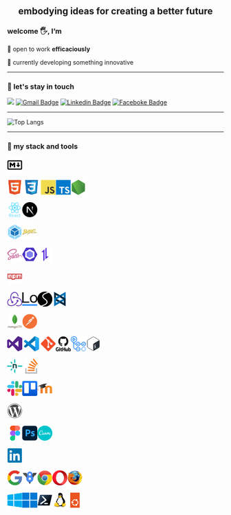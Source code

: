 ## <p align=center> embodying ideas for creating a better future</p>

### welcome 🖐️, I’m
🤝 open to work **efficaciously**

🌿 currently developing something innovative

---
### 💬 let's stay in touch
<a href="https://t.me/maksymkushnirov" target="_blank"><img src="https://img.shields.io/badge/@maksymkushnirov-0072b1?style=flat&logo=telegram&logoColor=blue"/></a>
[![Gmail Badge](https://img.shields.io/badge/-maksymkushnirov@gmail.com-D14836?style=flat&logo=gmail&logoColor=white)](mailto:maksymkushnirov@gmail.com)
[![Linkedin Badge](https://img.shields.io/badge/-maksymkushnirov-0072b1?style=flat&logo=Linkedin&logoColor=white&link=https://www.linkedin.com/in/maksymkushnirov/)](https://www.linkedin.com/in/maksymkushnirov/)
[![Faceboke Badge](https://img.shields.io/badge/-maksymkushnirov-0072b1?style=flat&logo=Facebook&logoColor=white&link=https://www.facebook.com/maksymkushnirov/)](https://www.facebook.com/maksymkushnirov/)

---
![Top Langs](https://github-readme-stats.vercel.app/api/top-langs/?username=maksymkushnirov&show_icons=true&theme=gruvbox)
<!-- ![GitHub stats](https://github-readme-stats.vercel.app/api?username=maksymkushnirov&show_icons=true&theme=gruvbox)-->

---
### 🧱 my stack and tools
<img src="https://github.com/devicons/devicon/blob/master/icons/markdown/markdown-original.svg" title="Markdown" alt="Markdown" width="35" height="35"/>

<img src="https://github.com/devicons/devicon/blob/master/icons/html5/html5-original.svg" title="HTML5" alt="HTML5" width="35" height="35"/> <img src="https://github.com/devicons/devicon/blob/master/icons/css3/css3-original.svg" title="CSS3" alt="CSS3" width="35" height="35"/>
<img src="https://github.com/devicons/devicon/blob/master/icons/javascript/javascript-original.svg" title="JavaScript" alt="JavaScript" width="35" height="35"/><img src="https://github.com/devicons/devicon/blob/master/icons/typescript/typescript-original.svg" title="TypeScript" alt="TypeScript" width="35" height="35"/><img src="https://github.com/devicons/devicon/blob/master/icons/nodejs/nodejs-original.svg" title="NodeJS" alt="NodeJS" width="35" height="35"/>

<img src="https://github.com/devicons/devicon/blob/master/icons/react/react-original-wordmark.svg" title="React" alt="React" width="35" height="35"/><img src="https://github.com/devicons/devicon/blob/master/icons/nextjs/nextjs-original.svg" title="Next.js" alt="Next.js" width="35" height="35"/>

<img src="https://github.com/devicons/devicon/blob/master/icons/webpack/webpack-original.svg" title="Webpack" alt="Webpack" width="35" height="35"/><img src="https://github.com/devicons/devicon/blob/master/icons/babel/babel-original.svg" title="Babel (transcompiler)" alt="Babel (transcompiler)" width="35" height="35"/>

<img src="https://github.com/devicons/devicon/blob/master/icons/sass/sass-original.svg" title="SASS" alt="SASS" width="35" height="35"/><img src="https://github.com/devicons/devicon/blob/master/icons/eslint/eslint-original.svg" title="ESLint" alt="ESLint" width="35" height="35"/><img src="https://github.com/devicons/devicon/blob/master/icons/axios/axios-plain.svg" title="Axios" alt="Axios" width="35" height="35"/>

<img src="https://github.com/devicons/devicon/blob/master/icons/npm/npm-original-wordmark.svg" title="npm" alt="npm" width="35" height="35"/>
<!-- <img src="https://raw.githubusercontent.com/github/explore/80688e429a7d4ef2fca1e82350fe8e3517d3494d/topics/npm/npm.png" title="Markdown" alt="npm" width="35" height="35"/> -->

<img src="https://github.com/devicons/devicon/blob/master/icons/redux/redux-original.svg" title="Redux" alt="Redux" width="35" height="35"/><img src="https://github.com/devicons/devicon/blob/master/icons/lodash/lodash-original.svg" title="Lodash" alt="Lodash" width="35" height="35"/><img src="https://github.com/devicons/devicon/blob/master/icons/swiper/swiper-original.svg" title="Swiper" alt="Swiper" width="35" height="35"/><img src="https://github.com/devicons/devicon/blob/master/icons/backbonejs/backbonejs-original.svg" title="Backbone.js" alt="Backbone.js" width="35" height="35"/>

<img src="https://github.com/devicons/devicon/blob/master/icons/mongodb/mongodb-original-wordmark.svg" title="MongoDB" alt="MongoDB" width="35" height="35"/><img src="https://github.com/devicons/devicon/blob/master/icons/postman/postman-original.svg" title="Postman" alt="Postman" width="35" height="35"/>

<img src="https://github.com/devicons/devicon/blob/master/icons/visualstudio/visualstudio-plain.svg" title="Visual Studio" alt="Visual Studio" width="35" height="35"/> <img src="https://github.com/devicons/devicon/blob/master/icons//vscode/vscode-original.svg" title="Visual Studio Code" alt="Visual Studio Code" width="35" height="35"/>
<img src="https://github.com/devicons/devicon/blob/master/icons/git/git-original.svg" title="Git" alt="Git" width="35" height="35"/><img src="https://github.com/devicons/devicon/blob/master/icons/github/github-original-wordmark.svg" title="GitHub" alt="GitHub" width="35" height="35"/><img src="https://github.com/devicons/devicon/blob/master/icons/githubactions/githubactions-original.svg" title="Github actions" alt="Github actions" width="35" height="35"/><img src="https://github.com/devicons/devicon/blob/master/icons/bash/bash-original.svg" title="Bash (Unix shell)" alt="Bash (Unix shell)" width="35" height="35"/>

<img src="https://github.com/devicons/devicon/blob/master/icons/netlify/netlify-original.svg" title="Netlify" alt="Netlify" width="35" height="35"/>

<img src="https://github.com/devicons/devicon/blob/master/icons/stackoverflow/stackoverflow-original.svg" title="Stack Overflow" alt="Stack Overflow" width="35" height="35"/>

<img src="https://github.com/devicons/devicon/blob/master/icons/slack/slack-original.svg" title="Slack" alt="Slack" width="35" height="35"/><img src="https://github.com/devicons/devicon/blob/master/icons/trello/trello-original.svg" title="Trello" alt="Trello" width="35" height="35"/><img src="https://github.com/devicons/devicon/blob/master/icons/moodle/moodle-original.svg" title="Moodle" alt="Moodle" width="35" height="35"/>

<img src="https://github.com/devicons/devicon/blob/master/icons/wordpress/wordpress-plain.svg" title="WordPress" alt="WordPress" width="35" height="35"/>

<img src="https://github.com/devicons/devicon/blob/master/icons/figma/figma-original.svg" title="Figma" alt="Figma" width="35" height="35"/><img src="https://github.com/devicons/devicon/blob/master/icons/photoshop/photoshop-original.svg" title="Adobe Photoshop" alt="Adobe Photoshop" width="35" height="35"/><img src="https://github.com/devicons/devicon/blob/master/icons/canva/canva-original.svg" title="Canva" alt="Canva" width="35" height="35"/>

<img src="https://github.com/devicons/devicon/blob/master/icons/linkedin/linkedin-original.svg" title="LinkedIn" alt="LinkedIn" width="35" height="35"/>


<img src="https://github.com/devicons/devicon/blob/master/icons/google/google-original.svg" title="Google" alt="Google" width="35" height="35"/><img src="https://github.com/devicons/devicon/blob/master/icons/v8/v8-original.svg" title="V8 (JavaScript engine)" alt="V8 (JavaScript engine)" width="35" height="35"/><img src="https://github.com/devicons/devicon/blob/master/icons/chrome/chrome-original.svg" title="Google Chrome" alt="Google Chrome" width="35" height="35"/><img src="https://github.com/devicons/devicon/blob/master/icons/opera/opera-original.svg" title="Opera" alt="Opera" width="35" height="35"/><img src="https://github.com/devicons/devicon/blob/master/icons/firefox/firefox-original.svg" title="Mozilla Firefox" alt="Mozilla Firefox" width="35" height="35"/>

<img src="https://github.com/devicons/devicon/blob/master/icons/windows8/windows8-original.svg" title="Windows 8" alt="Windows 8" width="35" height="35"/><img src="https://github.com/devicons/devicon/blob/master/icons/windows11/windows11-original.svg" title="Windows 11" alt="Windows 11" width="35" height="35"/><img src="https://github.com/devicons/devicon/blob/master/icons/powershell/powershell-original.svg" title="PowerShell" alt="PowerShell" width="35" height="35"/><img src="https://github.com/devicons/devicon/blob/master/icons/linux/linux-original.svg" title="Linux" alt="Linux" width="35" height="35"/><img src="https://github.com/devicons/devicon/blob/master/icons/ubuntu/ubuntu-original.svg" title="Ubuntu" alt="Ubuntu" width="35" height="35"/>

<!--
**maksymkushnirov/maksymkushnirov** is a ✨ _special_ ✨ repository because its `README.md` (this file) appears on your GitHub profile.

Here are some ideas to get you started:
### Hi there 👋

- 🔭 I’m currently working on ...
- 🌱 I’m currently learning ...
- 👯 I’m looking to collaborate on ...
- 🤔 I’m looking for help with ...
- 💬 Ask me about ...
- 📫 How to reach me: ...
- 😄 Pronouns: ...
- ⚡ Fun fact: ...
-->

<!--   
    <ul style="display: flex; justify-content: space-between">
      <li>
        ![Top Langs](https://github-readme-stats.vercel.app/api/top-langs/?username=maksymkushnirov&show_icons=true&theme=gruvbox)
      </li>
      <li>
        ![GitHub stats](https://github-readme-stats.vercel.app/api?username=maksymkushnirov&show_icons=true&theme=gruvbox)
      </li>
    </ul>
 
 ​[![​Linkedin Badge​](https://img.shields.io/badge/-maksymkushnirov-0072b1?style=flat&logo=Linkedin&logoColor=white&link=https://www.linkedin.com/in/maksymkushnirov/)](https://www.linkedin.com/in/maksymkushnirov/)
 -->
 <!-- ✅ 🟢 -->
<!--  <p align="center"></p> -->
 
<!--
<img src="https://github.com/devicons/devicon/blob/master/icons/chrome/chrome-original.svg" alt="" width="35" height="35"/>
<img src="https://github.com/devicons/devicon/blob/master/icons/devicon/devicon-original.svg" alt="" width="35" height="35"/>
<img src="https://github.com/devicons/devicon/blob/master/icons/codepen/codepen-plain.svg" alt="" width="35" height="35"/>
<img src="https://github.com/devicons/devicon/blob/master/icons/figma/figma-original.svg" alt="" width="35" height="35"/>
<img src="https://github.com/devicons/devicon/blob/master/icons/git/git-original.svg" alt="" width="35" height="35"/>
<img src="https://github.com/devicons/devicon/blob/master/icons/github/github-original.svg" alt="" width="35" height="35"/>
<img src="https://github.com/devicons/devicon/blob/master/icons/handlebars/handlebars-original.svg" alt="" width="35" height="35"/>
<img src="https://github.com/devicons/devicon/blob/master/icons/nodejs/nodejs-original.svg" alt="" width="35" height="35"/>
<img src="https://github.com/devicons/devicon/blob/master/icons/opera/opera-original.svg" alt="" width="35" height="35"/>
<img src="https://github.com/devicons/devicon/blob/master/icons/react/react-original.svg" alt="" width="35" height="35"/>
<img src="https://github.com/devicons/devicon/blob/master/icons/safari/safari-original.svg" alt="" width="35" height="35"/>
<img src="https://github.com/devicons/devicon/blob/master/icons/webpack/webpack-original.svg" alt="" width="35" height="35"/>
<img src="https://github.com/devicons/devicon/blob/master/icons/ubuntu/ubuntu-plain.svg" alt="" width="35" height="35"/>
<img src="https://github.com/devicons/devicon/blob/master/icons/trello/trello-plain.svg" alt="" width="35" height="35"/>
<img src="https://github.com/devicons/devicon/blob/master/icons/premierepro/premierepro-original.svg" alt="" width="35" height="35"/>
<img src="https://github.com/devicons/devicon/blob/master/icons/photoshop/photoshop-plain.svg" alt="" width="35" height="35"/>
<img src="https://github.com/devicons/devicon/blob/master/icons/nodewebkit/nodewebkit-original.svg" alt="" width="35" height="35"/>
<img src="https://github.com/devicons/devicon/blob/master/icons/gulp/gulp-plain.svg" alt="" width="35" height="35"/>
<img src="https://github.com/devicons/devicon/blob/master/icons/gitter/gitter-plain.svg" alt="" width="35" height="35"/>
<img src="https://github.com/devicons/devicon/blob/master/icons/moodle/moodle-original.svg" alt="" width="35" height="35"/>
<img src="https://github.com/devicons/devicon/tree/master/icons/markdown" alt="" width="35" height="35"/>
<img src="https://github.com/devicons/devicon/blob/master/icons/sass/sass-original.svg" alt="" width="35" height="35"/>
<img src="https://github.com/devicons/devicon/blob/master/icons/slack/slack-original.svg" alt="" width="35" height="35"/>
<img src="https://github.com/devicons/devicon/blob/master/icons/windows8/windows8-original.svg" alt="" width="35" height="35"/>
<img src="https://github.com/devicons/devicon/blob/master/icons/android/android-original.svg" alt="" width="35" height="35"/>
<img src="https://github.com/devicons/devicon/blob/master/icons/behance/behance-original.svg" alt="" width="35" height="35"/>
<img src="https://github.com/devicons/devicon/blob/master/icons/babel/babel-original.svg" alt="Babel" width="35" height="35"/>
<img src="https://github.com/devicons/devicon/blob/master/icons/canva/canva-original.svg" alt="Canva" width="35" height="35"/>
<img src="https://github.com/devicons/devicon/blob/master/icons/yarn/yarn-original.svg" alt="yarn" width="35" height="35"/>
<img src="" alt="" width="35" height="35"/>
<img src="" alt="" width="35" height="35"/>

-->

